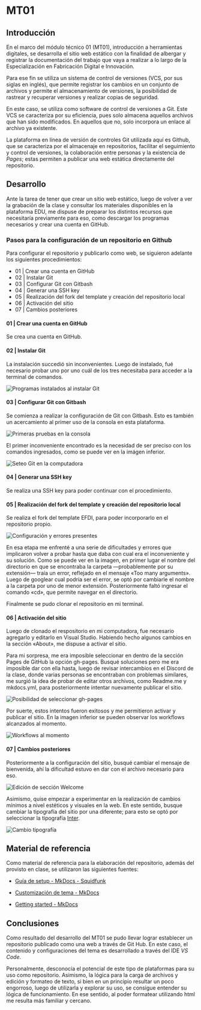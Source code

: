 # MT01

## Introducción
En el marco del módulo técnico 01 (MT01), introducción a herramientas digitales, se desarrolla el sitio web estático con la finalidad de albergar y registrar la documentación del trabajo que vaya a realizar a lo largo de la Especialización en Fabricación Digital e Innovación.

Para ese fin se utiliza un sistema de control de versiones (VCS, por sus siglas en inglés), que permite registrar los cambios en un conjunto de archivos y permite el almacenamiento de versiones, la posibilidad de rastrear y recuperar versiones y realizar copias de seguridad.

En este caso, se utiliza como software de control de versiones a Git. Este VCS se caracteriza por su eficiencia, pues solo almacena aquellos archivos que han sido modificados. En aquellos que no,  solo incorpora un enlace al archivo ya existente.

La plataforma en línea de versión de controles Git utilizada aquí es Github, que se caracteriza por el almacenaje en repositorios, facilitar el seguimiento y control de versiones, la colaboración entre personas y la existencia de _Pages_; estas permiten a publicar una web estática directamente del repositorio.


## Desarrollo
Ante la tarea de tener que crear un sitio web estático, luego de volver a ver la grabación de la clase y consultar los materiales disponibles en la plataforma EDU, me dispuse de preparar los distintos recursos que necesitaría previamente para eso, como descargar los programas necesarios y crear una cuenta en GitHub. 

### Pasos para la configuración de un repositorio en Github

Para configurar el repositorio y publicarlo como web, se siguieron adelante los siguientes procedimientos:

- 01 | Crear una cuenta en GitHub
- 02 | Instalar Git
- 03 | Configurar Git con Gitbash
- 04 | Generar una SSH key
- 05 | Realización del fork del template y creación del repositorio local
- 06 | Activación del sitio
- 07 | Cambios posteriores



#### 01 | Crear una cuenta en GitHub
Se crea una cuenta en GitHub.


#### 02 | Instalar Git
La instalación succedió sin inconvenientes. Luego de instalado, fué necesario probar uno por uno cuál de los tres necesitaba para acceder a la terminal de comandos.

![Programas instalados al instalar Git](<../images/MT01/Imagen 0 - b.png>)

#### 03 | Configurar Git con Gitbash

Se comienza a realizar la configuración de Git con Gitbash. Esto es también un acercamiento al primer uso de la consola en esta plataforma. 

![Primeras pruebas en la consola](<../images/MT01/Imagen 0 - a.png>)

El primer inconveniente encontrado es la necesidad de ser preciso con los comandos ingresados, como se puede ver en la imágen inferior.

![Seteo Git en la computadora](<../images/MT01/Imagen 2 - seteo git.png>)

#### 04 | Generar una SSH key 
Se realiza una SSH key para poder continuar con el procedimiento.


#### 05 | Realización del fork del template y creación del repositorio local

Se realiza el fork del template EFDI, para poder incorporarlo en el repositorio propio.

![Configuración y errores presentes](<../images/MT01/Imagen 3 - configuracion y errores.png>)

En esa etapa me enfrenté a una serie de dificultades y errores que implicaron volver a probar hasta que daba con cual era el inconveniente y su solución. Como se puede ver en la imagen, en primer lugar el nombre del directorio en que se encontraba la carpeta —probablemente por su extensión— traía un error, reflejado en el mensaje «Too many arguments». Luego de googlear cual podría ser el error, se optó por cambiarle el nombre a la carpeta por uno de menor extensión. Posteriormente faltó ingresar el comando «cd», que permite navegar en el directorio.

Finalmente se pudo clonar el repositorio en mi terminal.


#### 06 | Activación del sitio

Luego de clonado el respositorio en mi computadora, fue necesario agregarlo y editarlo en Visual Studio. Habiendo hecho algunos cambios en la sección «About», me dispuse a activar el sitio.

Para mi sorpresa, me era imposible seleccionar en dentro de la sección Pages de GitHub la opción gh-pages. Busqué soluciones pero me era imposible dar con ella hasta, luego de revisar intercambios en el Discord de la clase, donde varias personas se encontraban con problemas similares, me surgió la idea de probar de editar otros archivos, como Readme.me y mkdocs.yml, para posteriormente intentar nuevamente publicar el sitio.

![Posibilidad de seleccionar gh-pages](<../images/MT01/Imagen 4 .png>)

Por suerte, estos intentos fueron exitosos y me permitieron activar y publicar el sitio. En la imagen inferior se pueden observar los workflows alcanzados al momento.

![Workflows al momento](<../images/MT01/Imagen 5 b.png>)



####  07 | Cambios posteriores

Posteriormente a la configuración del sitio, busqué cambiar el mensaje de bienvenida, ahí la dificultad estuvo en dar con el archivo necesario para eso. 

![Edición de sección Welcome](<../images/MT01/Imagen 6.png>)

Asimismo, quise empezar a experimentar en la realización de cambios mínimos a nivel estéticos y visuales en la web. En este sentido, busque cambiar la tipografía del sitio por una diferente; para esto se optó por seleccionar la tipografía [Inter](https://rsms.me/inter/).

![Cambio tipografía](<../images/MT01/Imagen 7.png>)



## Material de referencia

Como material de referencia para la elaboración del repositorio, además del provisto en clase, se utilizaron las siguientes fuentes:

- [Guía de setup - MkDocs - Squidfunk ](https://squidfunk.github.io/mkdocs-material/setup/)

- [Customización de tema - MkDocs](https://www.mkdocs.org/user-guide/customizing-your-theme/)

- [Getting started - MkDocs](https://www.mkdocs.org/getting-started/)



## Conclusiones

Como resultado del desarrollo del MT01 se pudo llevar lograr establecer un repositorio publicado como una web a través de Git Hub. En este caso, el contenido y configuraciones del tema es desarrollado a través del IDE _VS Code_.

Personalmente, desconocía el potencial de este tipo de plataformas para su uso como repositorio. Asimismo, la lógica para la carga de archivos y edición y formateo de texto, si bien en un principio resultar un poco engorroso, luego de utilizarla y explorar su uso, se consigue entender su lógica de funcionamiento. En ese sentido, al poder formatear utilizando html me resulta más familiar y cercano.
